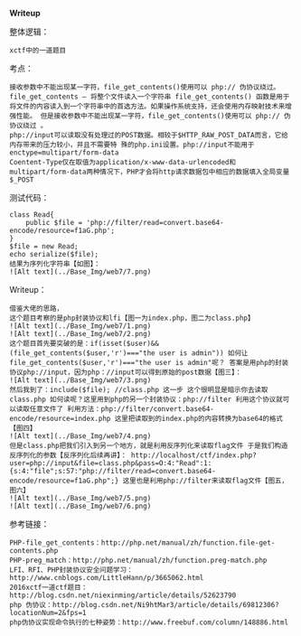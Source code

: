 **Writeup**

整体逻辑：
    
    xctf中的一道题目

考点：
    
    接收参数中不能出现某一字符，file_get_contents()使用可以 php:// 伪协议绕过。
    file_get_contents — 将整个文件读入一个字符串 file_get_contents() 函数是用于将文件的内容读入到一个字符串中的首选方法。如果操作系统支持，还会使用内存映射技术来增强性能。 但是接收参数中不能出现某一字符，file_get_contents()使用可以 php:// 伪协议绕过 。
    php://input可以读取没有处理过的POST数据。相较于$HTTP_RAW_POST_DATA而言，它给内存带来的压力较小，并且不需要特 殊的php.ini设置。php://input不能用于enctype=multipart/form-data
    Coentent-Type仅在取值为application/x-www-data-urlencoded和multipart/form-data两种情况下，PHP才会将http请求数据包中相应的数据填入全局变量$_POST
    
测试代码：
    
    class Read{
    	public $file = 'php://filter/read=convert.base64-encode/resource=f1aG.php';
    }
    $file = new Read;
    echo serialize($file);  
    结果为序列化字符串【如图】：
    ![Alt text](../Base_Img/web7/7.png)
Writeup：
    
    借鉴大佬的思路，
    这个题目考察的是php封装协议和lfi【图一为index.php，图二为class.php】 
    ![Alt text](../Base_Img/web7/1.png)
    ![Alt text](../Base_Img/web7/2.png)
    这个题目首先要突破的是：if(isset($user)&&(file_get_contents($user,'r')==="the user is admin")) 如何让file_get_contents($user,'r')==="the user is admin"呢？ 答案是用php的封装协议php://input，因为php：//input可以得到原始的post数据【图三】： 
    ![Alt text](../Base_Img/web7/3.png)
    然后我到了：include($file); //class.php 这一步 这个很明显是暗示你去读取class.php 如何读呢？这里用到php的另一个封装协议：php://filter 利用这个协议就可以读取任意文件了 利用方法：php://filter/convert.base64-encode/resource=index.php 这里把读取到的index.php的内容转换为base64的格式【图四】 
    ![Alt text](../Base_Img/web7/4.png)
    但是class.php把我们引入到另一个地方，就是利用反序列化来读取flag文件 于是我们构造反序列化的参数【反序列化后续再讲】： http://localhost/ctf/index.php?user=php://input&file=class.php&pass=O:4:"Read":1:{s:4:"file";s:57:"php://filter/read=convert.base64-encode/resource=f1aG.php";} 这里也是利用php://filter来读取flag文件【图五，图六】
    ![Alt text](../Base_Img/web7/5.png)
    ![Alt text](../Base_Img/web7/6.png)

参考链接：

    PHP-file_get_contents：http://php.net/manual/zh/function.file-get-contents.php
    PHP-preg_match：http://php.net/manual/zh/function.preg-match.php
    LFI、RFI、PHP封装协议安全问题学习：http://www.cnblogs.com/LittleHann/p/3665062.html
    2016xctf一道ctf题目：http://blog.csdn.net/niexinming/article/details/52623790
    php 伪协议：http://blog.csdn.net/Ni9htMar3/article/details/69812306?locationNum=2&fps=1
    php伪协议实现命令执行的七种姿势：http://www.freebuf.com/column/148886.html
    
    